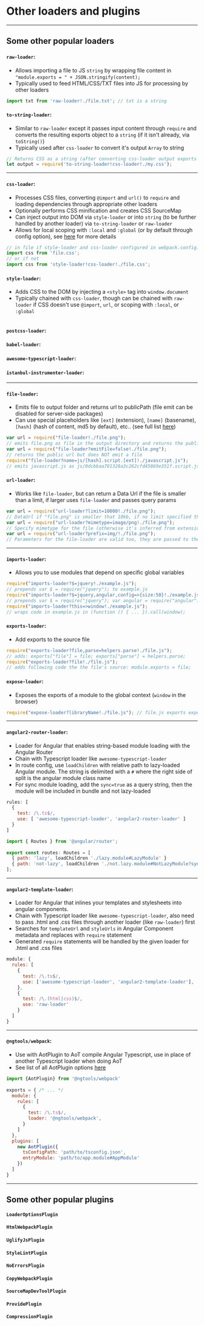 # Other loaders and plugins

---

## Some other popular loaders

#### `raw-loader`:
- Allows importing a file to JS `string` by wrapping file content in `"module.exports = " + JSON.stringify(content);`
- Typically used to feed HTML/CSS/TXT files into JS for processing by other loaders

```js
import txt from 'raw-loader!./file.txt'; // txt is a string
```

#### `to-string-loader`:
- Similar to `raw-loader` except it passes input content through `require` and converts the resulting exports object to a `string` (if it isn't already, via `toString()`)
- Typically used after `css-loader` to convert it's output `Array` to string

```js
// Returns CSS as a string (after converting css-loader output exports to a string)
let output = require('to-string-loader!css-loader!./my.css');
```

---

#### `css-loader`:
- Processes CSS files, converting `@import` and `url()` to `require` and loading dependencies through appropriate other loaders
- Optionally performs CSS minification and creates CSS SourceMap  
- Can inject output into DOM via `style-loader` or into `string` (to be further handled by another loader) via `to-string-loader` or `raw-loader`
- Allows for local scoping with `:local` and `:global` (or by default through config option), see [here](https://github.com/webpack/css-loader) for more details

```js
// in file if style-loader and css-loader configured in webpack.config.js
import css from 'file.css'; 
// or if not
import css from 'style-loader!css-loader!./file.css';
```

#### `style-loader`:
- Adds CSS to the DOM by injecting a `<style>` tag into `window.document`
- Typically chained with `css-loader`, though can be chained with `raw-loader` if CSS doesn't use `@import`, `url`, or scoping with `:local`, or `:global`

```js
```

#### `postcss-loader`:

#### `babel-loader`:
#### `awesome-typescript-loader`:
#### `istanbul-instrumenter-loader`:



---

#### `file-loader`:
- Emits file to output folder and returns url to publicPath (file emit can be disabled for server-side packages)
- Can use special placeholders like `[ext]` (extension), `[name]` (basename), `[hash]` (hash of content, md5 by default), etc.. (see full list [here](https://github.com/webpack/file-loader))

```js
var url = require("file-loader!./file.png");
// emits file.png as file in the output directory and returns the public url
var url = require("file-loader?emitFile=false!./file.png");
// returns the public url but does NOT emit a file
require("file-loader?name=js/[hash].script.[ext]!./javascript.js");
// emits javascript.js as js/0dcbbaa701328a3c262cfd45869e351f.script.js
```

#### `url-loader`:
- Works like `file-loader`, but can return a Data Url if the file is smaller than a limit, if larger uses `file-loader` and passes query params

```js
var url = require("url-loader?limit=10000!./file.png");
// DataUrl if "file.png" is smaller that 10kb, if no limit specified then all size returns as DataURL
var url = require("url-loader?mimetype=image/png!./file.png");
// Specify mimetype for the file (otherwise it's inferred from extension) 
var url = require("url-loader?prefix=img/!./file.png");
// Parameters for the file-loader are valid too, they are passed to the file-loader if used. 
```

---

#### `imports-loader`:
- Allows you to use modules that depend on specific global variables

```js
require("imports-loader?$=jquery!./example.js"); 
// prepends var $ = require("jquery"); to example.js
require("imports-loader?$=jquery,angular,config=>{size:50}!./example.js");
// prepends var $ = require("jquery"); var angular = require("angular"); var config = {size:50};
require("imports-loader?this=>window!./example.js");
// wraps code in example.js in (function () { ... }).call(window);
```

#### `exports-loader`:
- Add exports to the source file

```js
require("exports-loader?file,parse=helpers.parse!./file.js");  
// adds: exports["file"] = file; exports["parse"] = helpers.parse; 
require("exports-loader?file!./file.js"); 
// adds following code the the file's source: module.exports = file; 
```

#### `expose-loader`:
- Exposes the exports of a module to the global context (`window` in the browser)

```js
require("expose-loader?libraryName!./file.js"); // file.js exports exposed to global context (window.libraryName in browser)
```

---

#### `angular2-router-loader`:
- Loader for Angular that enables string-based module loading with the Angular Router
- Chain with Typescript loader like `awesome-typescript-loader`
- In route config, use `loadChildren` with relative path to lazy-loaded Angular module. The string is delimited with a `#` where the right side of split is the angular module class name
- For sync module loading, add the `sync=true` as a query string, then the module will be included in bundle and not lazy-loaded

```js
rules: [
  {
    test: /\.ts$/,
    use: [ 'awesome-typescript-loader', 'angular2-router-loader' ]
  }
]

import { Routes } from '@angular/router';
 
export const routes: Routes = [
  { path: 'lazy', loadChildren './lazy.module#LazyModule' }
  { path: 'not-lazy', loadChildren './not.lazy.module#NotLazyModule?sync=true' }
];
```

---

#### `angular2-template-loader`:
- Loader for Angular that inlines your templates and stylesheets into angular components.
- Chain with Typescript loader like `awesome-typescript-loader`, also need to pass .html and .css files through another loader (like `raw-loader`) first
- Searches for `templateUrl` and `styleUrls` in Angular Component metadata and replaces with `require` statement
- Generated `require` statements will be handled by the given loader for .html and .css files

```js
module: {
  rules: [
    {
      test: /\.ts$/, 
      use: ['awesome-typescript-loader', 'angular2-template-loader'],
    },
    { 
      test: /\.(html|css)$/, 
      use: 'raw-loader'
    }
  ]
}
```

---

#### `@ngtools/webpack`:
- Use with AotPlugin to AoT compile Angular Typescript, use in place of another Typescript loader when doing AoT
- See list of all AotPlugin options [here](https://www.npmjs.com/package/@ngtools/webpack) 

```js
import {AotPlugin} from '@ngtools/webpack'
 
exports = { /* ... */
  module: {
    rules: [
      {
        test: /\.ts$/,
        loader: '@ngtools/webpack',
      }
    ]
  }, 
  plugins: [
    new AotPlugin({
      tsConfigPath: 'path/to/tsconfig.json',
      entryModule: 'path/to/app.module#AppModule'
    })
  ]
}
```

---

## Some other popular plugins

#### `LoaderOptionsPlugin`

#### `HtmlWebpackPlugin`

#### `UglifyJsPlugin`

#### `StyleLintPlugin`

#### `NoErrorsPlugin`
#### `CopyWebpackPlugin`
#### `SourceMapDevToolPlugin`
#### `ProvidePlugin`
#### `CompressionPlugin`





